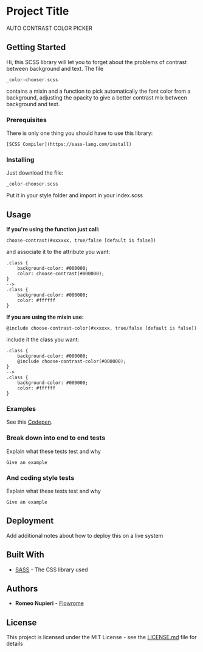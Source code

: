 # Project Title

AUTO CONTRAST COLOR PICKER

## Getting Started

Hi, this SCSS library will let you to forget about the problems of contrast between background and text.
The file

```
_color-chooser.scss
```

contains a mixin and a function to pick automatically the font color from a background, adjusting the opacity to give a better contrast mix between background and text.

### Prerequisites

There is only one thing you should have to use this library:

```
[SCSS Compiler](https://sass-lang.com/install)
```

### Installing

Just download the file: 

```
_color-chooser.scss
```

Put it in your style folder and import in your index.scss

## Usage

**If you're using the function just call:**

```
choose-contrast(#xxxxxx, true/false [default is false])
```

and associate it to the attribute you want:

```
.class {
    background-color: #000000;
    color: choose-contrast(#000000);
}
-->
.class {
    background-color: #000000;
    color: #ffffff
}
```

**If you are using the mixin use:**

```
@include choose-contrast-color(#xxxxxx, true/false [default is false])
```

include it the class you want:

```
.class {
    background-color: #000000;
    @include choose-contrast-color(#000000);
}
-->
.class {
    background-color: #000000;
    color: #ffffff
}
```

### Examples

See this [Codepen](https://codepen.io/flowrome/pen/vvXbVm).

### Break down into end to end tests

Explain what these tests test and why

```
Give an example
```

### And coding style tests

Explain what these tests test and why

```
Give an example
```

## Deployment

Add additional notes about how to deploy this on a live system

## Built With

* [SASS](https://sass-lang.com/) - The CSS library used

## Authors

* **Romeo Nupieri** - [Flowrome](https://github.com/Flowrome)

## License

This project is licensed under the MIT License - see the [LICENSE.md](LICENSE.md) file for details

